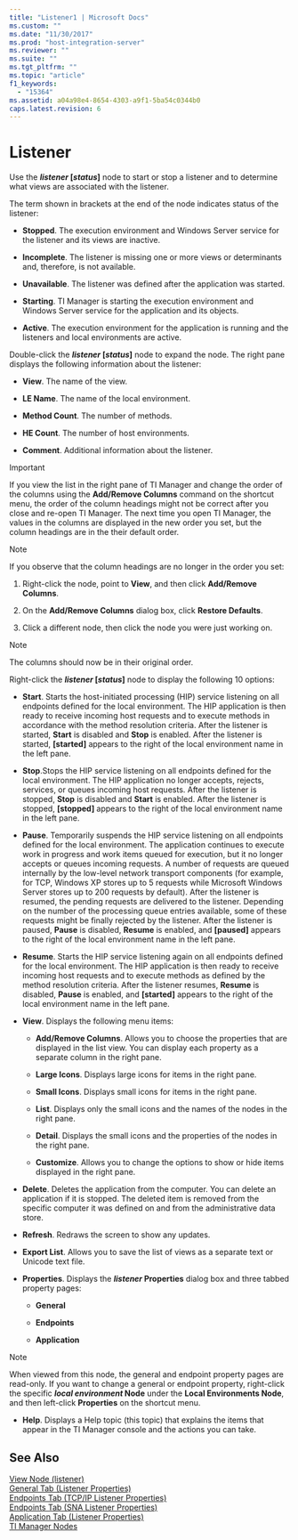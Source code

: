 ```yaml
---
title: "Listener1 | Microsoft Docs"
ms.custom: ""
ms.date: "11/30/2017"
ms.prod: "host-integration-server"
ms.reviewer: ""
ms.suite: ""
ms.tgt_pltfrm: ""
ms.topic: "article"
f1_keywords: 
  - "15364"
ms.assetid: a04a98e4-8654-4303-a9f1-5ba54c0344b0
caps.latest.revision: 6
---
```

# Listener
Use the ***listener* [*status*]** node to start or stop a listener and to determine what views are associated with the listener.  
  
 The term shown in brackets at the end of the node indicates status of the listener:  
  
-   **Stopped**. The execution environment and Windows Server service for the listener and its views are inactive.  
  
-   **Incomplete**. The listener is missing one or more views or determinants and, therefore, is not available.  
  
-   **Unavailable**. The listener was defined after the application was started.  
  
-   **Starting**. TI Manager is starting the execution environment and Windows Server service for the application and its objects.  
  
-   **Active**. The execution environment for the application is running and the listeners and local environments are active.  
  
 Double-click the ***listener* [*status*]** node to expand the node. The right pane displays the following information about the listener:  
  
-   **View**. The name of the view.  
  
-   **LE Name**. The name of the local environment.  
  
-   **Method Count**. The number of methods.  
  
-   **HE Count**. The number of host environments.  
  
-   **Comment**. Additional information about the listener.  
  
> [!IMPORTANT]
>  If you view the list in the right pane of TI Manager and change the order of the columns using the **Add/Remove Columns** command on the shortcut menu, the order of the column headings might not be correct after you close and re-open TI Manager. The next time you open TI Manager, the values in the columns are displayed in the new order you set, but the column headings are in the their default order.  
  
> [!NOTE]
>  If you observe that the column headings are no longer in the order you set:  
  
1.  Right-click the node, point to **View**, and then click **Add/Remove Columns**.  
  
2.  On the **Add/Remove Columns** dialog box, click **Restore Defaults**.  
  
3.  Click a different node, then click the node you were just working on.  
  
> [!NOTE]
>  The columns should now be in their original order.  
  
 Right-click the ***listener* [*status*]** node to display the following 10 options:  
  
-   **Start**. Starts the host-initiated processing (HIP) service listening on all endpoints defined for the local environment. The HIP application is then ready to receive incoming host requests and to execute methods in accordance with the method resolution criteria. After the listener is started, **Start** is disabled and **Stop** is enabled. After the listener is started, **[started]** appears to the right of the local environment name in the left pane.  
  
-   **Stop**.Stops the HIP service listening on all endpoints defined for the local environment. The HIP application no longer accepts, rejects, services, or queues incoming host requests. After the listener is stopped, **Stop** is disabled and **Start** is enabled. After the listener is stopped, **[stopped]** appears to the right of the local environment name in the left pane.  
  
-   **Pause**. Temporarily suspends the HIP service listening on all endpoints defined for the local environment. The application continues to execute work in progress and work items queued for execution, but it no longer accepts or queues incoming requests. A number of requests are queued internally by the low-level network transport components (for example, for TCP, Windows XP stores up to 5 requests while Microsoft Windows Server stores up to 200 requests by default). After the listener is resumed, the pending requests are delivered to the listener. Depending on the number of the processing queue entries available, some of these requests might be finally rejected by the listener. After the listener is paused, **Pause** is disabled, **Resume** is enabled, and **[paused]** appears to the right of the local environment name in the left pane.  
  
-   **Resume**. Starts the HIP service listening again on all endpoints defined for the local environment. The HIP application is then ready to receive incoming host requests and to execute methods as defined by the method resolution criteria. After the listener resumes, **Resume** is disabled, **Pause** is enabled, and **[started]** appears to the right of the local environment name in the left pane.  
  
-   **View**. Displays the following menu items:  
  
    -   **Add/Remove Columns**. Allows you to choose the properties that are displayed in the list view. You can display each property as a separate column in the right pane.  
  
    -   **Large Icons**. Displays large icons for items in the right pane.  
  
    -   **Small Icons**. Displays small icons for items in the right pane.  
  
    -   **List**. Displays only the small icons and the names of the nodes in the right pane.  
  
    -   **Detail**. Displays the small icons and the properties of the nodes in the right pane.  
  
    -   **Customize**. Allows you to change the options to show or hide items displayed in the right pane.  
  
-   **Delete**. Deletes the application from the computer. You can delete an application if it is stopped. The deleted item is removed from the specific computer it was defined on and from the administrative data store.  
  
-   **Refresh**. Redraws the screen to show any updates.  
  
-   **Export List**. Allows you to save the list of views as a separate text or Unicode text file.  
  
-   **Properties**. Displays the ***listener* Properties** dialog box and three tabbed property pages:  
  
    -   **General**  
  
    -   **Endpoints**  
  
    -   **Application**  
  
> [!NOTE]
>  When viewed from this node, the general and endpoint property pages are read-only. If you want to change a general or endpoint property, right-click the specific ***local environment* Node** under the **Local Environments Node**, and then left-click **Properties** on the shortcut menu.  
  
-   **Help**. Displays a Help topic (this topic) that explains the items that appear in the TI Manager console and the actions you can take.  
  
## See Also  
 [View Node (listener)](../core/view-node-listener-1.md)   
 [General Tab (Listener Properties)](../core/general-tab-listener-properties-1.md)   
 [Endpoints Tab (TCP/IP Listener Properties)](../core/endpoints-tab-tcp-ip-listener-properties-1.md)   
 [Endpoints Tab (SNA Listener Properties)](../core/endpoints-tab-sna-listener-properties-2.md)   
 [Application Tab (Listener Properties)](../core/application-tab-listener-properties-2.md)   
 [TI Manager Nodes](../core/ti-manager-nodes1.md)